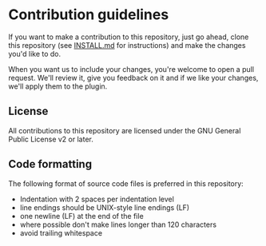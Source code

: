 # Contribution guidelines

If you want to make a contribution to this repository, just go ahead, clone this repository (see
[INSTALL.md](INSTALL.md) for instructions) and make the changes you'd like to do.

When you want us to include your changes, you're welcome to open a pull request. We'll review it, give you feedback
on it and if we like your changes, we'll apply them to the plugin.

## License

All contributions to this repository are licensed under the GNU General Public License v2 or later.

## Code formatting

The following format of source code files is preferred in this repository:
* Indentation with 2 spaces per indentation level
* line endings should be UNIX-style line endings (LF)
* one newline (LF) at the end of the file
* where possible don't make lines longer than 120 characters
* avoid trailing whitespace
